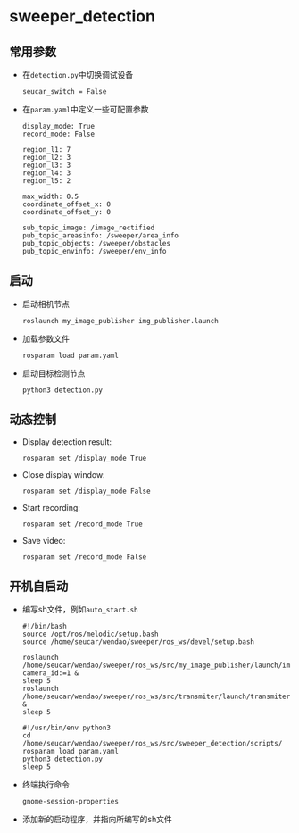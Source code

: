 # sweeper_detection

## 常用参数
 - 在`detection.py`中切换调试设备
   ```Shell
   seucar_switch = False
   ```
 - 在`param.yaml`中定义一些可配置参数
   ```Shell
   display_mode: True
   record_mode: False
   
   region_l1: 7
   region_l2: 3
   region_l3: 3
   region_l4: 3
   region_l5: 2
   
   max_width: 0.5
   coordinate_offset_x: 0
   coordinate_offset_y: 0
   
   sub_topic_image: /image_rectified
   pub_topic_areasinfo: /sweeper/area_info
   pub_topic_objects: /sweeper/obstacles
   pub_topic_envinfo: /sweeper/env_info
   ```

## 启动
 - 启动相机节点
   ```Shell
   roslaunch my_image_publisher img_publisher.launch
   ```
 - 加载参数文件
   ```Shell
   rosparam load param.yaml
   ```
 - 启动目标检测节点
   ```Shell
   python3 detection.py
   ```

## 动态控制
 - Display detection result:
   ```Shell
   rosparam set /display_mode True
   ```
 - Close display window:
   ```Shell
   rosparam set /display_mode False
   ```
 - Start recording:
   ```Shell
   rosparam set /record_mode True
   ```
 - Save video:
   ```Shell
   rosparam set /record_mode False
   ```
## 开机自启动
 - 编写sh文件，例如`auto_start.sh`
   ```Shell
   #!/bin/bash
   source /opt/ros/melodic/setup.bash
   source /home/seucar/wendao/sweeper/ros_ws/devel/setup.bash
   
   roslaunch /home/seucar/wendao/sweeper/ros_ws/src/my_image_publisher/launch/img_publisher.launch camera_id:=1 &
   sleep 5
   roslaunch /home/seucar/wendao/sweeper/ros_ws/src/transmiter/launch/transmiter.launch &
   sleep 5

   #!/usr/bin/env python3
   cd /home/seucar/wendao/sweeper/ros_ws/src/sweeper_detection/scripts/
   rosparam load param.yaml
   python3 detection.py
   sleep 5
   ```
 - 终端执行命令
   ```Shell
   gnome-session-properties
   ```
 - 添加新的启动程序，并指向所编写的sh文件
 



